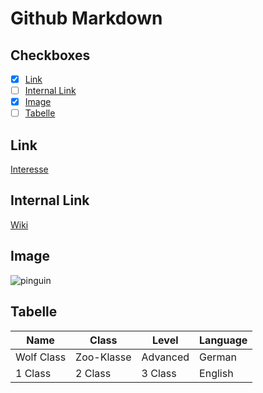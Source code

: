 # Github Markdown

## Checkboxes
- [x] [Link](#link)
- [ ] [Internal Link](#Internal)
- [x] [Image](#image)
- [ ] [Tabelle](#checkboxes)

## Link
[Interesse](https://de.wiktionary.org)

## Internal Link
[Wiki](https://de.wiktionary.org)

## Image
![pinguin](https://upload.wikimedia.org/wikipedia/commons/thumb/f/f6/EmperorPenguin_2005_2592.JPG/210px-EmperorPenguin_2005_2592.JPG)

## Tabelle
| Name | Class | Level | Language |
|---|---|---|---|
| Wolf Class | Zoo-Klasse | Advanced | German |
| 1 Class | 2 Class | 3 Class | English |


